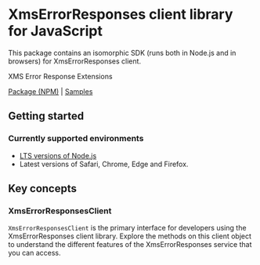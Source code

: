 # XmsErrorResponses client library for JavaScript

This package contains an isomorphic SDK (runs both in Node.js and in browsers) for XmsErrorResponses client.

XMS Error Response Extensions

[Package (NPM)](https://www.npmjs.com/package/@msinternal/xms-error-responses) |
[Samples](https://github.com/Azure-Samples/azure-samples-js-management)

## Getting started

### Currently supported environments

- [LTS versions of Node.js](https://nodejs.org/about/releases/)
- Latest versions of Safari, Chrome, Edge and Firefox.




## Key concepts

### XmsErrorResponsesClient

`XmsErrorResponsesClient` is the primary interface for developers using the XmsErrorResponses client library. Explore the methods on this client object to understand the different features of the XmsErrorResponses service that you can access.

